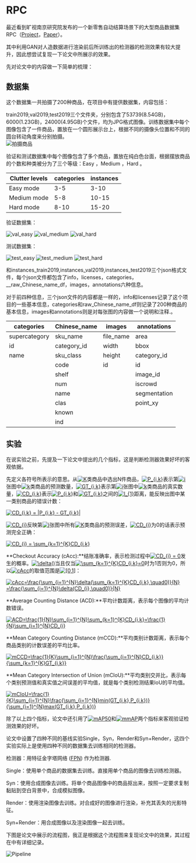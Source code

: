 # RPC

最近看到旷视南京研究院发布的一个新零售自动结算场景下的大型商品数据集RPC（[Project](<https://rpc-dataset.github.io/>)，[Paper](<https://arxiv.org/abs/1901.07249>)）。

其中利用GAN对人造数据进行渲染前后所训练出的检测器的检测效果有较大提升，因此想尝试复现一下论文中所展示的效果。

先对论文中的内容做一下简单的梳理：

## 数据集

这个数据集一共拍摄了200种商品，在项目中有提供数据集，内容包括：

train2019,val2019,test2019三个文件夹，分别包含了53739(8.54GB)，6000(1.23GB)，24000(4.95GB)个文件，均为JPG格式图像。训练数据集中每个图像包含了一件商品，置放在一个圆形展示台上，根据不同的摄像头位置和不同的圆台转动角度来分别拍摄。  
![拍摄商品](<https://github.com/tongyuhome/rpc/raw/master/show_images/take_pic.png>)

验证和测试数据集中每个图像包含了多个商品，置放在纯白色台面，根据摆放商品的个数和种类被分为了三个等级：Easy ，Medium ，Hard 。

| Clutter levels | categories | instances |
| -------------- | ---------- | --------- |
| Easy mode      | 3-5        | 3-10      |
| Medium mode    | 5-8        | 10-15     |
| Hard mode      | 8-10       | 15-20     |

验证数据集：

![val_easy](<https://github.com/tongyuhome/rpc/raw/master/show_images/val_1999.jpg>) ![val_medium](<https://github.com/tongyuhome/rpc/raw/master/show_images/val_4000.jpg>) ![val_hard](<https://github.com/tongyuhome/rpc/raw/master/show_images/val_6000.jpg>)

测试数据集：

![test_easy](<https://github.com/tongyuhome/rpc/raw/master/show_images/test_8000.jpg>) ![test_medium](<https://github.com/tongyuhome/rpc/raw/master/show_images/test_16000.jpg>) ![test_hard](<https://github.com/tongyuhome/rpc/raw/master/show_images/test_24000.jpg>)

和instances_train2019,instances_val2019,instances_test2019三个json格式文件，每个json文件都包含了info，licenses，categories，__raw_Chinese_name_df，images，annotations六种信息。

对于前四种信息，三个json文件的内容都是一样的，info和licenses记录了这个项目的一些基本信息，categories和raw_Chinese_name_df则记录了200种商品的基本信息，images和annotations则是对每张图的内容做一个说明和注释.。

| categories    | Chinese_name | images    | annotations  |
| ------------- | ------------ | --------- | ------------ |
| supercategory | sku_name     | file_name | area         |
| id            | category_id  | width     | bbox         |
| name          | sku_class    | height    | category_id  |
|               | code         | id        | id           |
|               | shelf        |           | image_id     |
|               | num          |           | iscrowd      |
|               | name         |           | segmentation |
|               | clas         |           | point_xy     |
|               | known        |           |              |
|               | ind          |           |              |




## 实验

在说实验之前，先提及一下论文中提出的几个指标，这是判断检测器效果好坏的客观依据。

先定义各符号所表示的意思。从<a href="https://www.codecogs.com/eqnedit.php?latex=K" target="_blank"><img src="https://latex.codecogs.com/gif.latex?K" title="K" /></a>类商品中选出N件商品，<a href="https://www.codecogs.com/eqnedit.php?latex=P_{i,k}" target="_blank"><img src="https://latex.codecogs.com/gif.latex?P_{i,k}" title="P_{i,k}" /></a>表示第<a href="https://www.codecogs.com/eqnedit.php?latex=i" target="_blank"><img src="https://latex.codecogs.com/gif.latex?i" title="i" /></a>张图中<a href="https://www.codecogs.com/eqnedit.php?latex=k" target="_blank"><img src="https://latex.codecogs.com/gif.latex?k" title="k" /></a>类商品的预测数量，<a href="https://www.codecogs.com/eqnedit.php?latex=GT_{i,k}" target="_blank"><img src="https://latex.codecogs.com/gif.latex?GT_{i,k}" title="GT_{i,k}" /></a>表示第<a href="https://www.codecogs.com/eqnedit.php?latex=i" target="_blank"><img src="https://latex.codecogs.com/gif.latex?i" title="i" /></a>张图中<a href="https://www.codecogs.com/eqnedit.php?latex=k" target="_blank"><img src="https://latex.codecogs.com/gif.latex?k" title="k" /></a>类商品的真实数量，<a href="https://www.codecogs.com/eqnedit.php?latex=CD_{i,k}" target="_blank"><img src="https://latex.codecogs.com/gif.latex?CD_{i,k}" title="CD_{i,k}" /></a>表示<a href="https://www.codecogs.com/eqnedit.php?latex=P_{i,k}" target="_blank"><img src="https://latex.codecogs.com/gif.latex?P_{i,k}" title="P_{i,k}" /></a>和<a href="https://www.codecogs.com/eqnedit.php?latex=GT_{i,k}" target="_blank"><img src="https://latex.codecogs.com/gif.latex?GT_{i,k}" title="GT_{i,k}" /></a>之间的<a href="https://www.codecogs.com/eqnedit.php?latex=l_{1}" target="_blank"><img src="https://latex.codecogs.com/gif.latex?l_{1}" title="l_{1}" /></a>距离，能反映出图中某一类别商品的错误计数：

<a href="https://www.codecogs.com/eqnedit.php?latex=CD_{i,k}&space;=&space;|P_{i,k}&space;-&space;GT_{i,k}|" target="_blank"><img src="https://latex.codecogs.com/gif.latex?CD_{i,k}&space;=&space;|P_{i,k}&space;-&space;GT_{i,k}|" title="CD_{i,k} = |P_{i,k} - GT_{i,k}|" /></a>

<a href="https://www.codecogs.com/eqnedit.php?latex=CD_{i}" target="_blank"><img src="https://latex.codecogs.com/gif.latex?CD_{i}" title="CD_{i}" /></a>反映第<a href="https://www.codecogs.com/eqnedit.php?latex=i" target="_blank"><img src="https://latex.codecogs.com/gif.latex?i" title="i" /></a>张图中所有<a href="https://www.codecogs.com/eqnedit.php?latex=K" target="_blank"><img src="https://latex.codecogs.com/gif.latex?K" title="K" /></a>类商品的预测误差，<a href="https://www.codecogs.com/eqnedit.php?latex=CD_{i}" target="_blank"><img src="https://latex.codecogs.com/gif.latex?CD_{i}" title="CD_{i}" /></a>为0的话表示预测完全正确：

<a href="https://www.codecogs.com/eqnedit.php?latex=CD_{i}&space;=&space;\sum_{k=1}^{K}CD_{i,k}" target="_blank"><img src="https://latex.codecogs.com/gif.latex?CD_{i}&space;=&space;\sum_{k=1}^{K}CD_{i,k}" title="CD_{i} = \sum_{k=1}^{K}CD_{i,k}" /></a>

**Checkout Accuracy (cAcc):**结账准确率，表示检测过程中<a href="https://www.codecogs.com/eqnedit.php?latex=CD_{i}&space;=&space;0" target="_blank"><img src="https://latex.codecogs.com/gif.latex?CD_{i}&space;=&space;0" title="CD_{i} = 0" /></a>发生的概率。<a href="https://www.codecogs.com/eqnedit.php?latex=\delta()" target="_blank"><img src="https://latex.codecogs.com/gif.latex?\delta()" title="\delta()" /></a>当且仅当<a href="https://www.codecogs.com/eqnedit.php?latex=\sum_{k=1}^{K}CD_{i,k}=0" target="_blank"><img src="https://latex.codecogs.com/gif.latex?\sum_{k=1}^{K}CD_{i,k}=0" title="\sum_{k=1}^{K}CD_{i,k}=0" /></a>时为1否则为0，所以<a href="https://www.codecogs.com/eqnedit.php?latex=cAcc" target="_blank"><img src="https://latex.codecogs.com/gif.latex?cAcc" title="cAcc" /></a>的取值范围是<a href="https://www.codecogs.com/eqnedit.php?latex=[0,1]" target="_blank"><img src="https://latex.codecogs.com/gif.latex?[0,1]" title="[0,1]" /></a>：

<a href="https://www.codecogs.com/eqnedit.php?latex=cAcc=\frac{\sum_{i=1}^{N}\delta(\sum_{k=1}^{K}CD_{i,k},\quad0)}{N}&space;=\frac{\sum_{i=1}^{N}\delta(CD_{i},\quad0)}{N}" target="_blank"><img src="https://latex.codecogs.com/gif.latex?cAcc=\frac{\sum_{i=1}^{N}\delta(\sum_{k=1}^{K}CD_{i,k},\quad0)}{N}&space;=\frac{\sum_{i=1}^{N}\delta(CD_{i},\quad0)}{N}" title="cAcc=\frac{\sum_{i=1}^{N}\delta(\sum_{k=1}^{K}CD_{i,k},\quad0)}{N} =\frac{\sum_{i=1}^{N}\delta(CD_{i},\quad0)}{N}" /></a>

**Average Counting Distance (ACD):**平均计数距离，表示每个图像的平均计数错误。

<a href="https://www.codecogs.com/eqnedit.php?latex=ACD=\frac{1}{N}\sum_{i=1}^{N}\sum_{k=1}^{K}CD_{i,k}=\frac{1}{N}\sum_{i=1}^{N}CD_{i}" target="_blank"><img src="https://latex.codecogs.com/gif.latex?ACD=\frac{1}{N}\sum_{i=1}^{N}\sum_{k=1}^{K}CD_{i,k}=\frac{1}{N}\sum_{i=1}^{N}CD_{i}" title="ACD=\frac{1}{N}\sum_{i=1}^{N}\sum_{k=1}^{K}CD_{i,k}=\frac{1}{N}\sum_{i=1}^{N}CD_{i}" /></a>

**Mean Category Counting Distance (mCCD):**平均类别计数距离，表示每个商品类别的计数误差的平均比率。

<a href="https://www.codecogs.com/eqnedit.php?latex=mCCD=\frac{1}{K}\sum_{i=1}^{N}\frac{\sum_{i=1}^{N}CD_{i,k}}{\sum_{k=1}^{K}GT_{i,k}}" target="_blank"><img src="https://latex.codecogs.com/gif.latex?mCCD=\frac{1}{K}\sum_{i=1}^{N}\frac{\sum_{i=1}^{N}CD_{i,k}}{\sum_{k=1}^{K}GT_{i,k}}" title="mCCD=\frac{1}{K}\sum_{i=1}^{N}\frac{\sum_{i=1}^{N}CD_{i,k}}{\sum_{k=1}^{K}GT_{i,k}}" /></a>

**Mean Category Intersection of Union (mCIoU):**平均类别交并比，表示每个类别预测值和真实值之间误差的平均值，就是每个类别检测结果IoU的平均值。

<a href="https://www.codecogs.com/eqnedit.php?latex=mCIoU=\frac{1}{K}\sum_{i=1}^{N}\frac{\sum_{i=1}^{N}min(GT_{i,k},P_{i,k})}{\sum_{i=1}^{N}max(GT_{i,k},P_{i,k})}" target="_blank"><img src="https://latex.codecogs.com/gif.latex?mCIoU=\frac{1}{K}\sum_{i=1}^{N}\frac{\sum_{i=1}^{N}min(GT_{i,k},P_{i,k})}{\sum_{i=1}^{N}max(GT_{i,k},P_{i,k})}" title="mCIoU=\frac{1}{K}\sum_{i=1}^{N}\frac{\sum_{i=1}^{N}min(GT_{i,k},P_{i,k})}{\sum_{i=1}^{N}max(GT_{i,k},P_{i,k})}" /></a>

除了以上四个指标，论文中还引用了<a href="https://www.codecogs.com/eqnedit.php?latex=mAP50" target="_blank"><img src="https://latex.codecogs.com/gif.latex?mAP50" title="mAP50" /></a>和<a href="https://www.codecogs.com/eqnedit.php?latex=mmAP" target="_blank"><img src="https://latex.codecogs.com/gif.latex?mmAP" title="mmAP" /></a>两个指标来客观验证检测效果的好坏。

论文中设置了四种不同的基线实验Single，Syn，Render和Syn+Render，这四个实验实际上是使用四种不同的数据集去训练相同的检测器。

检测器：用特征金字塔网络 ([FPN](https://arxiv.org/abs/1612.03144)) 作为检测器.

Single：使用单个商品的数据集去训练。直接用单个商品的图像去训练检测器。

Syn：使用合成图像去训练。将单个商品图像中的商品抠出来，按照一定要求复制黏贴到空白背景中，合成模拟图像。

Render：使用渲染图像去训练。对合成好的图像进行渲染，补充其丢失的光影特征。

Syn+Render：用合成图像以及渲染图像一起去训练。

下图是论文中展示的流程图，我正是根据这个流程图来复现论文中的效果，其过程在中有详细记录。

![Pipeline](<https://github.com/tongyuhome/rpc/raw/master/show_images/Pipeline.png>)
